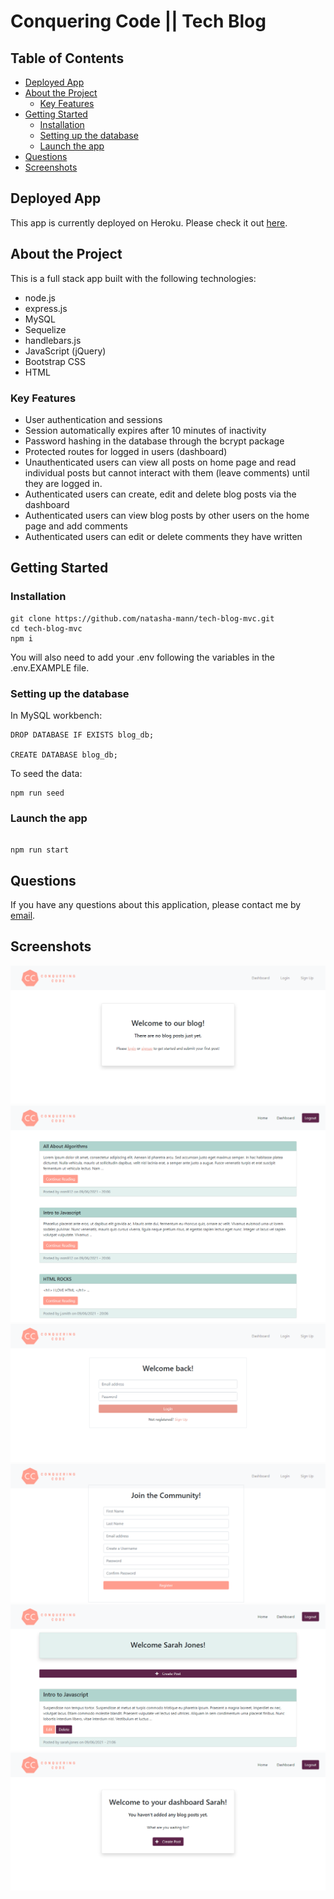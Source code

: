 <h1>Conquering Code || Tech Blog</h1>

<h2> Table of Contents </h2>

- [Deployed App](#deployed-app)
- [About the Project](#about-the-project)
  - [Key Features](#key-features)
- [Getting Started](#getting-started)
  - [Installation](#installation)
  - [Setting up the database](#setting-up-the-database)
  - [Launch the app](#launch-the-app)
- [Questions](#questions)
- [Screenshots](#screenshots)

## Deployed App

This app is currently deployed on Heroku. Please check it out [here](https://conquering-code.herokuapp.com/).

## About the Project

This is a full stack app built with the following technologies:

- node.js
- express.js
- MySQL
- Sequelize
- handlebars.js
- JavaScript (jQuery)
- Bootstrap CSS
- HTML

### Key Features

- User authentication and sessions
- Session automatically expires after 10 minutes of inactivity
- Password hashing in the database through the bcrypt package
- Protected routes for logged in users (dashboard)
- Unauthenticated users can view all posts on home page and read individual posts but cannot interact with them (leave comments) until they are logged in.
- Authenticated users can create, edit and delete blog posts via the dashboard
- Authenticated users can view blog posts by other users on the home page and add comments
- Authenticated users can edit or delete comments they have written

## Getting Started

### Installation

```
git clone https://github.com/natasha-mann/tech-blog-mvc.git
cd tech-blog-mvc
npm i
```

You will also need to add your .env following the variables in the .env.EXAMPLE file.

### Setting up the database

In MySQL workbench:

```
DROP DATABASE IF EXISTS blog_db;

CREATE DATABASE blog_db;
```

To seed the data:

```
npm run seed
```

### Launch the app

```

npm run start

```

## Questions

If you have any questions about this application, please contact me by [email](mailto:natasha.s.mann@gmail.com).

## Screenshots

![img](./public/screenshots/home-no-posts.png)
![img](./public/screenshots/home.png)
![img](./public/screenshots/login.png)
![img](./public/screenshots/signup.png)
![img](./public/screenshots/dashboard.png)
![img](./public/screenshots/dashboard-no-posts.png)
